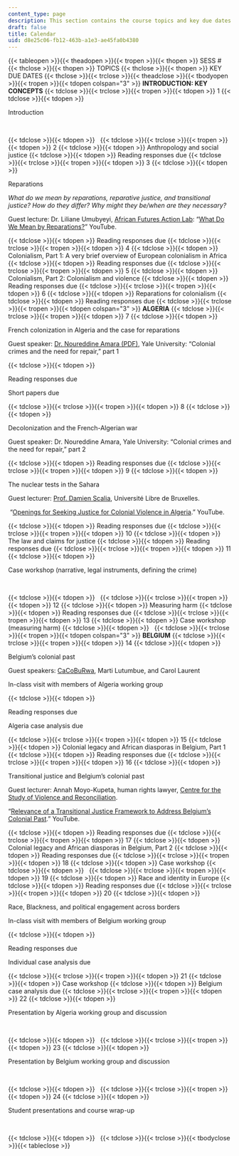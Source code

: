 ```yaml
---
content_type: page
description: This section contains the course topics and key due dates
draft: false
title: Calendar
uid: d8e25c06-fb12-463b-a1e3-ae45fa0b4380
---
```

{{< tableopen >}}{{< theadopen >}}{{< tropen >}}{{< thopen >}}
SESS #
{{< thclose >}}{{< thopen >}}
TOPICS
{{< thclose >}}{{< thopen >}}
KEY DUE DATES
{{< thclose >}}{{< trclose >}}{{< theadclose >}}{{< tbodyopen >}}{{< tropen >}}{{< tdopen colspan="3" >}}
**INTRODUCTION: KEY CONCEPTS**
{{< tdclose >}}{{< trclose >}}{{< tropen >}}{{< tdopen >}}
1
{{< tdclose >}}{{< tdopen >}}

Introduction

 

{{< tdclose >}}{{< tdopen >}}
 
{{< tdclose >}}{{< trclose >}}{{< tropen >}}{{< tdopen >}}
2
{{< tdclose >}}{{< tdopen >}}
Anthropology and social justice
{{< tdclose >}}{{< tdopen >}}
Reading responses due
{{< tdclose >}}{{< trclose >}}{{< tropen >}}{{< tdopen >}}
3
{{< tdclose >}}{{< tdopen >}}

Reparations

*What do we mean by reparations, reparative justice, and transitional justice? How do they differ? Why might they be/when are they necessary?*

Guest lecture: Dr. Liliane Umubyeyi, [African Futures Action Lab](https://africanfutures.mit.edu/): “[What Do We Mean by Reparations?](https://www.youtube.com/watch?v=2feI17qlPOQ)” YouTube.

{{< tdclose >}}{{< tdopen >}}
Reading responses due
{{< tdclose >}}{{< trclose >}}{{< tropen >}}{{< tdopen >}}
4
{{< tdclose >}}{{< tdopen >}}
Colonialism, Part 1: A very brief overview of European colonialism in Africa
{{< tdclose >}}{{< tdopen >}}
Reading responses due
{{< tdclose >}}{{< trclose >}}{{< tropen >}}{{< tdopen >}}
5
{{< tdclose >}}{{< tdopen >}}
Colonialism, Part 2: Colonialism and violence
{{< tdclose >}}{{< tdopen >}}
Reading responses due
{{< tdclose >}}{{< trclose >}}{{< tropen >}}{{< tdopen >}}
6
{{< tdclose >}}{{< tdopen >}}
Reparations for colonialism
{{< tdclose >}}{{< tdopen >}}
Reading responses due
{{< tdclose >}}{{< trclose >}}{{< tropen >}}{{< tdopen colspan="3" >}}
**ALGERIA**
{{< tdclose >}}{{< trclose >}}{{< tropen >}}{{< tdopen >}}
7
{{< tdclose >}}{{< tdopen >}}

French colonization in Algeria and the case for reparations

Guest speaker: [Dr. Noureddine Amara (PDF)](https://law.yale.edu/sites/default/files/area/center/kamel/amara_bio.pdf), Yale University: “Colonial crimes and the need for repair,” part 1

{{< tdclose >}}{{< tdopen >}}

Reading responses due

Short papers due

{{< tdclose >}}{{< trclose >}}{{< tropen >}}{{< tdopen >}}
8
{{< tdclose >}}{{< tdopen >}}

Decolonization and the French-Algerian war

Guest speaker: Dr. Noureddine Amara, Yale University: “Colonial crimes and the need for repair,” part 2

{{< tdclose >}}{{< tdopen >}}
Reading responses due
{{< tdclose >}}{{< trclose >}}{{< tropen >}}{{< tdopen >}}
9
{{< tdclose >}}{{< tdopen >}}

The nuclear tests in the Sahara

Guest lecturer: [Prof. Damien Scalia](https://www.geneva-academy.ch/masters/master-in-transitional-justice/faculty/profile/245-damien-scalia), Université Libre de Bruxelles.

 “[Openings for Seeking Justice for Colonial Violence in Algeria](https://www.youtube.com/watch?v=2LbzSIwFtXw&t=1s).” YouTube.

{{< tdclose >}}{{< tdopen >}}
Reading responses due
{{< tdclose >}}{{< trclose >}}{{< tropen >}}{{< tdopen >}}
10
{{< tdclose >}}{{< tdopen >}}
The law and claims for justice
{{< tdclose >}}{{< tdopen >}}
Reading responses due
{{< tdclose >}}{{< trclose >}}{{< tropen >}}{{< tdopen >}}
11
{{< tdclose >}}{{< tdopen >}}

Case workshop (narrative, legal instruments, defining the crime)

 

{{< tdclose >}}{{< tdopen >}}
 
{{< tdclose >}}{{< trclose >}}{{< tropen >}}{{< tdopen >}}
12
{{< tdclose >}}{{< tdopen >}}
Measuring harm
{{< tdclose >}}{{< tdopen >}}
Reading responses due
{{< tdclose >}}{{< trclose >}}{{< tropen >}}{{< tdopen >}}
13
{{< tdclose >}}{{< tdopen >}}
Case workshop (measuring harm)
{{< tdclose >}}{{< tdopen >}}
 
{{< tdclose >}}{{< trclose >}}{{< tropen >}}{{< tdopen colspan="3" >}}
**BELGIUM**
{{< tdclose >}}{{< trclose >}}{{< tropen >}}{{< tdopen >}}
14
{{< tdclose >}}{{< tdopen >}}

Belgium’s colonial past

Guest speakers: [CaCoBuRwa](https://culanth.org/authors/cacoburwa), Marti Lutumbue, and Carol Laurent

In-class visit with members of Algeria working group

{{< tdclose >}}{{< tdopen >}}

Reading responses due

Algeria case analysis due

{{< tdclose >}}{{< trclose >}}{{< tropen >}}{{< tdopen >}}
15
{{< tdclose >}}{{< tdopen >}}
Colonial legacy and African diasporas in Belgium, Part 1
{{< tdclose >}}{{< tdopen >}}
Reading responses due
{{< tdclose >}}{{< trclose >}}{{< tropen >}}{{< tdopen >}}
16
{{< tdclose >}}{{< tdopen >}}

Transitional justice and Belgium’s colonial past

Guest lecturer: Annah Moyo-Kupeta, human rights lawyer, [Centre for the Study of Violence and Reconciliation](https://www.csvr.org.za/).

“[Relevance of a Transitional Justice Framework to Address Belgium’s Colonial Past](https://www.youtube.com/watch?v=X9xv3ISHN7M).” YouTube.

{{< tdclose >}}{{< tdopen >}}
Reading responses due
{{< tdclose >}}{{< trclose >}}{{< tropen >}}{{< tdopen >}}
17
{{< tdclose >}}{{< tdopen >}}
Colonial legacy and African diasporas in Belgium, Part 2
{{< tdclose >}}{{< tdopen >}}
Reading responses due
{{< tdclose >}}{{< trclose >}}{{< tropen >}}{{< tdopen >}}
18
{{< tdclose >}}{{< tdopen >}}
Case workshop
{{< tdclose >}}{{< tdopen >}}
 
{{< tdclose >}}{{< trclose >}}{{< tropen >}}{{< tdopen >}}
19
{{< tdclose >}}{{< tdopen >}}
Race and identity in Europe
{{< tdclose >}}{{< tdopen >}}
Reading responses due
{{< tdclose >}}{{< trclose >}}{{< tropen >}}{{< tdopen >}}
20
{{< tdclose >}}{{< tdopen >}}

Race, Blackness, and political engagement across borders

In-class visit with members of Belgium working group

{{< tdclose >}}{{< tdopen >}}

Reading responses due

Individual case analysis due

{{< tdclose >}}{{< trclose >}}{{< tropen >}}{{< tdopen >}}
21
{{< tdclose >}}{{< tdopen >}}
Case workshop
{{< tdclose >}}{{< tdopen >}}
Belgium case analysis due
{{< tdclose >}}{{< trclose >}}{{< tropen >}}{{< tdopen >}}
22
{{< tdclose >}}{{< tdopen >}}

Presentation by Algeria working group and discussion

 

{{< tdclose >}}{{< tdopen >}}
 
{{< tdclose >}}{{< trclose >}}{{< tropen >}}{{< tdopen >}}
23
{{< tdclose >}}{{< tdopen >}}

Presentation by Belgium working group and discussion

 

{{< tdclose >}}{{< tdopen >}}
 
{{< tdclose >}}{{< trclose >}}{{< tropen >}}{{< tdopen >}}
24
{{< tdclose >}}{{< tdopen >}}

Student presentations and course wrap-up

 

{{< tdclose >}}{{< tdopen >}}
 
{{< tdclose >}}{{< trclose >}}{{< tbodyclose >}}{{< tableclose >}}